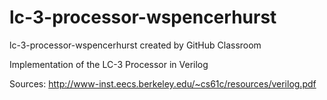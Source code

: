 # lc-3-processor-wspencerhurst
lc-3-processor-wspencerhurst created by GitHub Classroom

Implementation of the LC-3 Processor in Verilog

Sources:
http://www-inst.eecs.berkeley.edu/~cs61c/resources/verilog.pdf
